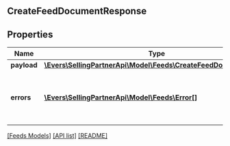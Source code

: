 ## CreateFeedDocumentResponse

## Properties

Name | Type | Description | Notes
------------ | ------------- | ------------- | -------------
**payload** | [**\Evers\SellingPartnerApi\Model\Feeds\CreateFeedDocumentResult**](CreateFeedDocumentResult.md) |  | [optional]
**errors** | [**\Evers\SellingPartnerApi\Model\Feeds\Error[]**](Error.md) | A list of error responses returned when a request is unsuccessful. | [optional]

[[Feeds Models]](../) [[API list]](../../Api) [[README]](../../../README.md)
